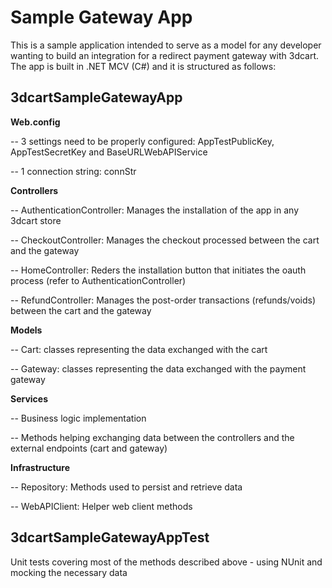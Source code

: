 
# Sample Gateway App

This is a sample application intended to serve as a model for any developer wanting to build an integration for a redirect payment gateway with 3dcart.
The app is built in .NET MCV (C#) and it is structured as follows:

## 3dcartSampleGatewayApp

**Web.config**

-- 3 settings need to be properly configured: AppTestPublicKey, AppTestSecretKey and BaseURLWebAPIService

-- 1 connection string: connStr

**Controllers**

-- AuthenticationController: Manages the installation of the app in any 3dcart store

-- CheckoutController: Manages the checkout processed between the cart and the gateway

-- HomeController: Reders the installation button that initiates the oauth process (refer to AuthenticationController)

-- RefundController: Manages the post-order transactions (refunds/voids) between the cart and the gateway

**Models**

-- Cart: classes representing the data exchanged with the cart

-- Gateway: classes representing the data exchanged with the payment gateway

**Services**

-- Business logic implementation

-- Methods helping exchanging data between the controllers and the external endpoints (cart and gateway)

**Infrastructure**

-- Repository: Methods used to persist and retrieve data

-- WebAPIClient: Helper web client methods


## 3dcartSampleGatewayAppTest

Unit tests covering most of the methods described above - using NUnit and mocking the necessary data
